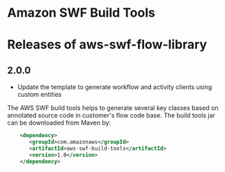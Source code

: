 # Amazon SWF Build Tools

# Releases of aws-swf-flow-library

## 2.0.0
* Update the template to generate workflow and activity clients using custom entities

The AWS SWF build tools helps to generate several key classes based on annotated source code in customer's flow code base. The build tools jar can be downloaded from Maven by:
```xml
    <dependency>
       <groupId>com.amazonaws</groupId>
       <artifactId>aws-swf-build-tools</artifactId>
       <version>1.0</version>
    </dependency>
```
